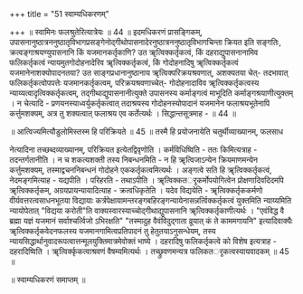 +++
title = "51 स्वाम्यधिकरणम्"

+++
॥ स्वामिनः फलश्रुतेरित्यात्रेयः ॥ 44 ॥ इदमधिकरणं प्रासङ्गिकम्, उपासनानुष्ठात्रननुष्ठातृविभागप्रसङ्गेनोद्गीथोपासनादेरनुष्ठात्रननुष्ठातृविभागचिन्ता क्रियत इति सङ्गतिः, क्रत्वङ्गाश्रयण्युपासनानि किं यजमानकर्तृकाणि? उत ॠत्विक्कर्तृकत्वं, किं दहराद्युपासनानामिव फलिकर्तृकत्वं न्यायमुतगोदोहनादेरिव ॠत्विक्कर्तृकत्वं, किं गोदोहनादिषु ॠत्विक्कर्तृकत्वं यजमानेनाशक्योपादनतया? उत साङ्गप्रधानानुष्ठानाय ॠत्विक्परिक्रयश्रवणात्, अशक्यतया चेत्- तदभावात् फलिकर्तृकत्वोपपत्तेः यजमानकर्तृकत्वम्, परिक्रयश्रवणाच्चेत्- गोदोहनादाविव ॠत्विक्कर्तृकत्वस्य न्याय्यत्वादृत्विक्कर्तृकत्वम्, तद्गीथाद्युपासनानीत्युक्ते उपासनस्य कर्माङ्गत्वं माभूदिति कर्माङ्गश्रयाणीत्युक्तम् । न चेत्यादि - प्रणयनस्याध्वर्युकर्तृकत्वात् तदाश्रयस्य गोदोहनस्योपादानं यजमानेन फलाश्रयभूतेनापि कर्त्तुमशक्यम्, अत्र तु शक्यत्वात् फलाश्रय एव कर्तेत्यर्थः । सिद्धान्तसूत्रमाह - ॥ 44 ॥

॥ आत्विज्यमित्यौडुलोमिस्तस्म हि परिक्रियते ॥ 45 ॥ तस्मै हि प्रयोजनायेति चतुर्थीव्याख्यानम्, फलसाध

नेत्यादिना तच्छब्दव्याख्यानम्, परिक्रियत इत्येतद्विवृणोति । कर्मविधिष्विति - ततः किमित्यत्राह - तदन्तर्गतानीति । न च शकत्यशक्ती तस्य निबन्धनमिति - न हि ॠत्विजाऽन्येन क्रियमाणमन्येन कर्त्तुमशक्यम्, तस्माद्वचननिबन्धनं गोदोहने एककर्तृकत्वमित्यर्थः । अङ्गत्वे सति हि ॠत्विक्कर्तृकत्वं, नेदमङ्गमित्याह - यद्यपीति । परिहरति - तथाऽपीति । ॠत्विक्कतर्ृकर्मोपयोगित्वेन प्रोक्षणादिवदिदमपि ॠत्विक्कर्तृकम्, अग्रयप्रायन्यायादित्याह - क्रत्वधिकृतेति । यदेव विद्ययेति - ॠत्विक्कर्तृककर्मणो वीर्यवत्तरत्वसाधनभूतया विद्यायाः कर्त्रपेक्षायामन्तरङ्गबहिरङ्गन्यायेनासन्नर्त्विक्कर्तृकत्वं युक्तमिति न्याय्यमिति न्यायोपेतात् "विद्यया करोती"ति वाक्यस्वारस्याच्चोद्गीथाद्युपासनानि ॠत्विक्कर्तृकाणीत्यर्थः । "एवंविद्ध वै ब्रह्मा यज्ञं यजमानं सर्वाश्चर्त्विजो ऽभिरक्षति" "तस्मादुह वैवंविदुद्गाता व्रूयात् कं ते काममगायनि" इत्यादिवाक्यैः ॠत्विक्कर्तृकवेदनफलस्य यजमानगामित्वप्रतिपादनं तु हेतुतयाऽनुसन्धेयम्, तस्य न्यायसिद्धार्थानुवादरूपत्वात्तन्मूलयुक्तिमात्रमेवोक्तं भाष्ये । दहरादिषु फलिकर्तृकत्वे को विशेष इत्यत्राह - दहरादिष्विति । ॠत्विर्क्कृकत्वाश्रवणं वैषम्यमित्यर्थः । तच्छ्रुवणमन्यत्र फलिकतर्ृकत्वस्यायवादकम् ॥ 45 ॥

॥ स्वाम्यधिकरणं समाप्तम् ॥

